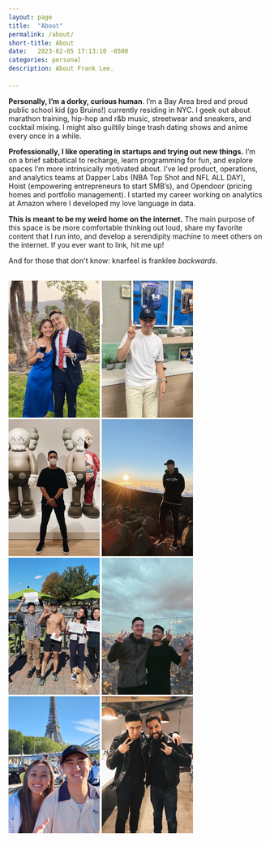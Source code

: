 ```yaml
---
layout: page
title:  "About"
permalink: /about/
short-title: About
date:   2023-02-05 17:13:10 -0500
categories: personal
description: About Frank Lee.

---
```


**Personally, I’m a dorky, curious human**. I’m a Bay Area bred and proud public school kid (go Bruins!) currently residing in NYC. I geek out about marathon training, hip-hop and r&b music, streetwear and sneakers, and cocktail mixing. I might also guiltily binge trash dating shows and anime every once in a while.

**Professionally, I like operating in startups and trying out new things.** I’m on a brief sabbatical to recharge, learn programming for fun, and explore spaces I’m more intrinsically motivated about. I’ve led product, operations, and analytics teams at Dapper Labs (NBA Top Shot and NFL ALL DAY), Hoist (empowering entrepreneurs to start SMB’s), and Opendoor (pricing homes and portfolio management). I started my career working on analytics at Amazon where I developed my love language in data.

**This is meant to be my weird home on the internet.** The main purpose of this space is be more comfortable thinking out loud, share my favorite content that I run into, and develop a serendipity machine to meet others on the internet. If you ever want to link, hit me up!

And for those that don't know: knarfeel is franklee *backwards*.

<br>
<img src="/images/photo1.jpg" alt="Photo" style="height: 270px; width:180px;"/> 
<img src="/images/photo2.jpg" alt="Photo" style="height: 270px; width:180px;"/>
<img src="/images/photo3.jpg" alt="Photo" style="height: 270px; width:180px;"/>
<img src="/images/photo5.jpg" alt="Photo" style="height: 270px; width:180px;"/>
<img src="/images/photo4.jpg" alt="Photo" style="height: 270px; width:180px;"/>
<img src="/images/photo6.jpg" alt="Photo" style="height: 270px; width:180px;"/>
<img src="/images/photo7.jpg" alt="Photo" style="height: 270px; width:180px;"/>
<img src="/images/photo8.jpg" alt="Photo" style="height: 270px; width:180px;"/>